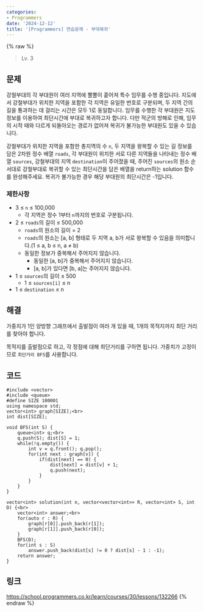 ```yaml
---
categories:
- Programmers
date: '2024-12-12'
title: '[Programmers] 연습문제 - 부대복귀'
---
```


{% raw %}
> Lv. 3<br>

## 문제
강철부대의 각 부대원이 여러 지역에 뿔뿔이 흩어져 특수 임무를 수행 중입니다. 지도에서 강철부대가 위치한 지역을 포함한 각 지역은 유일한 번호로 구분되며, 두 지역 간의 길을 통과하는 데 걸리는 시간은 모두 1로 동일합니다. 임무를 수행한 각 부대원은 지도 정보를 이용하여 최단시간에 부대로 복귀하고자 합니다. 다만 적군의 방해로 인해, 임무의 시작 때와 다르게 되돌아오는 경로가 없어져 복귀가 불가능한 부대원도 있을 수 있습니다.

강철부대가 위치한 지역을 포함한 총지역의 수  `n`, 두 지역을 왕복할 수 있는 길 정보를 담은 2차원 정수 배열  `roads`, 각 부대원이 위치한 서로 다른 지역들을 나타내는 정수 배열  `sources`, 강철부대의 지역  `destination`이 주어졌을 때, 주어진  `sources`의 원소 순서대로 강철부대로 복귀할 수 있는 최단시간을 담은 배열을 return하는 solution 함수를 완성해주세요. 복귀가 불가능한 경우 해당 부대원의 최단시간은 -1입니다.

### 제한사항
-   3 ≤  `n`  ≤ 100,000
    -   각 지역은 정수 1부터  `n`까지의 번호로 구분됩니다.
-   2 ≤  `roads`의 길이 ≤ 500,000
    -   `roads`의 원소의 길이 = 2
    -   `roads`의 원소는 [a, b] 형태로 두 지역 a, b가 서로 왕복할 수 있음을 의미합니다.(1 ≤ a, b ≤ n, a ≠ b)
    -   동일한 정보가 중복해서 주어지지 않습니다.
        -   동일한 [a, b]가 중복해서 주어지지 않습니다.
        -   [a, b]가 있다면 [b, a]는 주어지지 않습니다.
-   1 ≤  `sources`의 길이 ≤ 500
    -   1 ≤ `sources[i]` ≤ n
-   1 ≤  `destination`  ≤ n

## 해결
가중치가 1인 양방향 그래프에서 출발점이 여러 개 있을 때, 1개의 목적지까지 최단 거리를 찾아야 합니다.

목적지를 출발점으로 하고, 각 정점에 대해 최단거리를 구하면 됩니다. 가중치가 고정이므로 `최단거리 BFS`를 사용합니다.

## 코드
```
#include <vector>
#include <queue>
#define SIZE 100001
using namespace std;
vector<int> graph[SIZE];<br>
int dist[SIZE];

void BFS(int S) {
    queue<int> q;<br>
    q.push(S); dist[S] = 1;
    while(!q.empty()) {
        int v = q.front(); q.pop();
        for(int next : graph[v]) {
            if(dist[next] == 0) {
                dist[next] = dist[v] + 1;
                q.push(next);
            }
        } 
    }
}

vector<int> solution(int n, vector<vector<int>> R, vector<int> S, int D) {<br>
    vector<int> answer;<br>
    for(auto r : R) {
        graph[r[0]].push_back(r[1]);
        graph[r[1]].push_back(r[0]);
    }
    BFS(D);
    for(int s : S)
        answer.push_back(dist[s] != 0 ? dist[s] - 1 : -1);
    return answer;
}
```

## 링크
https://school.programmers.co.kr/learn/courses/30/lessons/132266
{% endraw %}